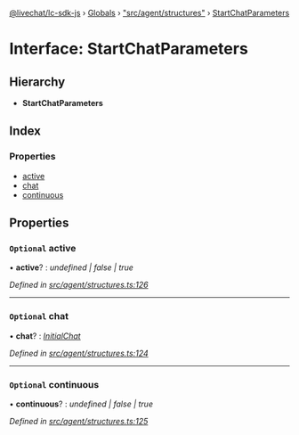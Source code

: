 [@livechat/lc-sdk-js](../README.md) › [Globals](../globals.md) › ["src/agent/structures"](../modules/_src_agent_structures_.md) › [StartChatParameters](_src_agent_structures_.startchatparameters.md)

# Interface: StartChatParameters

## Hierarchy

* **StartChatParameters**

## Index

### Properties

* [active](_src_agent_structures_.startchatparameters.md#optional-active)
* [chat](_src_agent_structures_.startchatparameters.md#optional-chat)
* [continuous](_src_agent_structures_.startchatparameters.md#optional-continuous)

## Properties

### `Optional` active

• **active**? : *undefined | false | true*

*Defined in [src/agent/structures.ts:126](https://github.com/livechat/lc-sdk-js/blob/aff69b2/src/agent/structures.ts#L126)*

___

### `Optional` chat

• **chat**? : *[InitialChat](_src_objects_index_.initialchat.md)*

*Defined in [src/agent/structures.ts:124](https://github.com/livechat/lc-sdk-js/blob/aff69b2/src/agent/structures.ts#L124)*

___

### `Optional` continuous

• **continuous**? : *undefined | false | true*

*Defined in [src/agent/structures.ts:125](https://github.com/livechat/lc-sdk-js/blob/aff69b2/src/agent/structures.ts#L125)*
